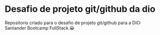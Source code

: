 # Desafio de projeto git/github da dio
Repositorio criado para o desafio de projeto git/github para a DIO: Santander Bootcamp FullStack.😀

